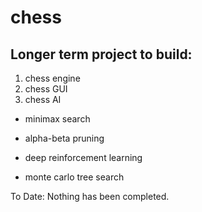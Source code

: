 # chess
## Longer term project to build:
1. chess engine
2. chess GUI
3. chess AI
  * minimax search
  * alpha-beta pruning
  
  * deep reinforcement learning
  * monte carlo tree search
  
To Date:
Nothing has been completed.
